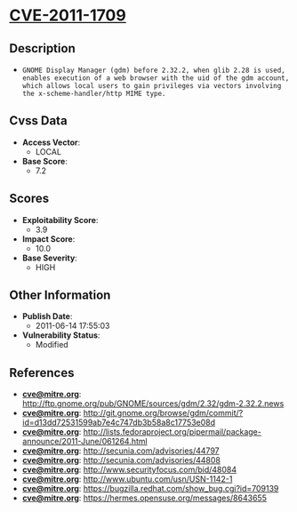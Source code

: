 
# [CVE-2011-1709](https://cve.mitre.org/cgi-bin/cvename.cgi?name=CVE-2011-1709)

## Description

- `GNOME Display Manager (gdm) before 2.32.2, when glib 2.28 is used, enables execution of a web browser with the uid of the gdm account, which allows local users to gain privileges via vectors involving the x-scheme-handler/http MIME type.`

## Cvss Data

- **Access Vector**:
  - LOCAL
- **Base Score**:
  - 7.2

## Scores

- **Exploitability Score**:
  - 3.9
- **Impact Score**:
  - 10.0
- **Base Severity**:
  - HIGH

## Other Information

- **Publish Date**:
  - 2011-06-14 17:55:03
- **Vulnerability Status**:
  - Modified

## References

- **cve@mitre.org**: http://ftp.gnome.org/pub/GNOME/sources/gdm/2.32/gdm-2.32.2.news
- **cve@mitre.org**: http://git.gnome.org/browse/gdm/commit/?id=d13dd72531599ab7e4c747db3b58a8c17753e08d
- **cve@mitre.org**: http://lists.fedoraproject.org/pipermail/package-announce/2011-June/061264.html
- **cve@mitre.org**: http://secunia.com/advisories/44797
- **cve@mitre.org**: http://secunia.com/advisories/44808
- **cve@mitre.org**: http://www.securityfocus.com/bid/48084
- **cve@mitre.org**: http://www.ubuntu.com/usn/USN-1142-1
- **cve@mitre.org**: https://bugzilla.redhat.com/show_bug.cgi?id=709139
- **cve@mitre.org**: https://hermes.opensuse.org/messages/8643655
